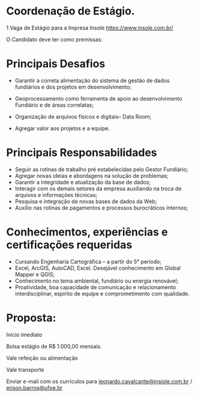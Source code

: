 # Coordenação de Estágio.

1 Vaga de Estágio para a Impresa Insole 
https://www.insole.com.br/


O Candidato deve ter como premissas:

# Principais Desafios

 - Garantir a correta alimentação do sistema de gestão de dados
   fundiários e dos projetos em desenvolvimento; 
 - Geoprocessamento como ferramenta de apoio ao desenvolvimento   
   Fundiário e de áreas correlatas;
  - Organização de arquivos físicos e digitais– Data Room;

  
 - Agregar valor aos projetos e a equipe.

# Principais Responsabilidades

 - Seguir as rotinas de trabalho pré estabelecidas pelo Gestor
   Fundiário;
 - Agregar novas ideias e abordagens na solução de problemas;
 - Garantir a integridade e atualização da base de dados;
 - Interagir com os demais setores da empresa auxiliando na troca de
   arquivos e informações técnicas;
 - Pesquisa e integração de novas bases de dados da Web;
 - Auxílio nas rotinas de pagamentos e processos burocráticos internos;

# Conhecimentos, experiências e certificações requeridas

 - Cursando Engenharia Cartográfica – a partir do 5° período;
 - Excel, ArcGIS, AutoCAD, Excel. Desejável conhecimento em Global
   Mapper e QGIS;
 - Conhecimento no tema ambiental, fundiário ou energia renovável;
 - Proatividade, boa capacidade de comunicação e relacionamento
   interdisciplinar, espírito de equipe e comprometimento com qualidade.

# Proposta:

Início imediato

Bolsa estágio de R$ 1.000,00 mensais.

Vale refeição ou alimentação

Vale transporte

Enviar e-mail com os currículos para leonardo.cavalcante@insiole.com.br / erison.barros@ufpe.br



<!--stackedit_data:
eyJoaXN0b3J5IjpbLTc1NDYwMTY5NSwtODM4NjI3MzQ3LC05Mj
MxMDk0ODddfQ==
-->